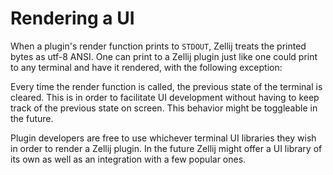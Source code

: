 # Rendering a UI

When a plugin's render function prints to `STDOUT`, Zellij treats the printed bytes as utf-8 ANSI. One can print to a Zellij plugin just like one could print to any terminal and have it rendered, with the following exception:

Every time the render function is called, the previous state of the terminal is cleared. This is in order to facilitate UI development without having to keep track of the previous state on screen. This behavior might be toggleable in the future.

Plugin developers are free to use whichever terminal UI libraries they wish in order to render a Zellij plugin. In the future Zellij might offer a UI library of its own as well as an integration with a few popular ones.
